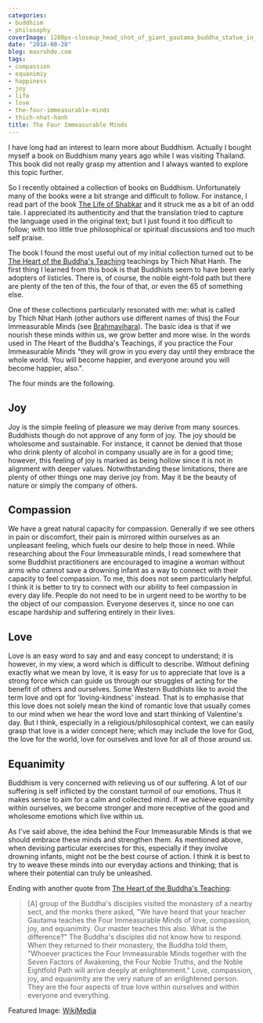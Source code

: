 ```yaml
---
categories:
- buddhism
- philosophy
coverImage: 1280px-closeup_head_shot_of_giant_gautama_buddha_statue_in_buddha_park_of_ravangla_sikkim.jpg
date: "2018-08-28"
blog: maxrohde.com
tags:
- compassion
- equanimiy
- happiness
- joy
- life
- love
- the-four-immeasurable-minds
- thich-nhat-hanh
title: The Four Immeasurable Minds
---
```


I have long had an interest to learn more about Buddhism. Actually I bought myself a book on Buddhism many years ago while I was visiting Thailand. This book did not really grasp my attention and I always wanted to explore this topic further.

So I recently obtained a collection of books on Buddhism. Unfortunately many of the books were a bit strange and difficult to follow. For instance, I read part of the book [The Life of Shabkar](https://www.goodreads.com/review/show/2247116250) and it struck me as a bit of an odd tale. I appreciated its authenticity and that the translation tried to capture the language used in the original text; but I just found it too difficult to follow; with too little true philosophical or spiritual discussions and too much self praise.

The book I found the most useful out of my initial collection turned out to be [The Heart of the Buddha's Teaching](https://www.goodreads.com/review/show/2202433906) teachings by Thich Nhat Hanh. The first thing I learned from this book is that Buddhists seem to have been early adopters of listicles. There is, of course, the noble eight-fold path but there are plenty of the ten of this, the four of that, or even the 65 of something else.

One of these collections particularly resonated with me: what is called by Thich Nhat Hanh (other authors use different names of this) the Four Immeasurable Minds (see [Brahmavihara](https://en.wikipedia.org/wiki/Brahmavihara)). The basic idea is that if we nourish these minds within us, we grow better and more wise. In the words used in The Heart of the Buddha's Teachings, if you practice the Four Immeasurable Minds "they will grow in you every day until they embrace the whole world. You will become happier, and everyone around you will become happier, also.".

The four minds are the following.

## Joy

Joy is the simple feeling of pleasure we may derive from many sources. Buddhists though do not approve of any form of joy. The joy should be wholesome and sustainable. For instance, it cannot be denied that those who drink plenty of alcohol in company usually are in for a good time; however, this feeling of joy is marked as being hollow since it is not in alignment with deeper values. Notwithstanding these limitations, there are plenty of other things one may derive joy from. May it be the beauty of nature or simply the company of others.

## Compassion

We have a great natural capacity for compassion. Generally if we see others in pain or discomfort, their pain is mirrored within ourselves as an unpleasant feeling, which fuels our desire to help those in need. While researching about the Four Immeasurable minds, I read somewhere that some Buddhist practitioners are encouraged to imagine a woman without arms who cannot save a drowning infant as a way to connect with their capacity to feel compassion. To me, this does not seem particularly helpful. I think it is better to try to connect with our ability to feel compassion in every day life. People do not need to be in urgent need to be worthy to be the object of our compassion. Everyone deserves it, since no one can escape hardship and suffering entirely in their lives.

## Love

Love is an easy word to say and and easy concept to understand; it is however, in my view, a word which is difficult to describe. Without defining exactly what we mean by love, it is easy for us to appreciate that love is a strong force which can guide us through our struggles of acting for the benefit of others and ourselves. Some Western Buddhists like to avoid the term love and opt for 'loving-kindness' instead. That is to emphasise that this love does not solely mean the kind of romantic love that usually comes to our mind when we hear the word love and start thinking of Valentine's day. But I think, especially in a religious/philosophical context, we can easily grasp that love is a wider concept here; which may include the love for God, the love for the world, love for ourselves and love for all of those around us.

## Equanimity

Buddhism is very concerned with relieving us of our suffering. A lot of our suffering is self inflicted by the constant turmoil of our emotions. Thus it makes sense to aim for a calm and collected mind. If we achieve equanimity within ourselves, we become stronger and more receptive of the good and wholesome emotions which live within us.

As I've said above, the idea behind the Four Immeasurable Minds is that we should embrace these minds and strengthen them. As mentioned above, when devising particular exercises for this, especially if they involve drowning infants, might not be the best course of action. I think it is best to try to weave these minds into our everyday actions and thinking; that is where their potential can truly be unleashed.

Ending with another quote from [The Heart of the Buddha's Teaching](https://www.goodreads.com/review/show/2202433906):

> \[A\] group of the Buddha's disciples visited the monastery of a nearby sect, and the monks there asked, "We have heard that your teacher Gautama teaches the Four Immeasurable Minds of love, compassion, joy, and equanimity. Our master teaches this also. What is the difference?" The Buddha's disciples did not know how to respond. When they returned to their monastery, the Buddha told them, "Whoever practices the Four Immeasurable Minds together with the Seven Factors of Awakening, the Four Noble Truths, and the Noble Eightfold Path will arrive deeply at enlightenment." Love, compassion, joy, and equanimity are the very nature of an enlightened person. They are the four aspects of true love within ourselves and within everyone and everything.

Featured Image: [WikiMedia](https://commons.wikimedia.org/wiki/File:Closeup_head_shot_of_giant_Gautama_Buddha_statue_in_Buddha_Park_of_Ravangla,_Sikkim.jpg)